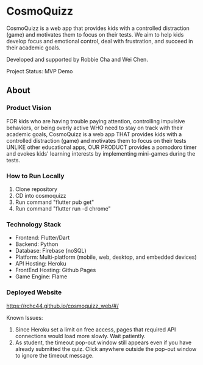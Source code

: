 # CosmoQuizz
CosmoQuizz is a web app that provides kids with a controlled distraction (game) and motivates them to focus on their tests. We aim to help kids develop focus and emotional control, deal with frustration, and succeed in their academic goals.

Developed and supported by Robbie Cha and Wei Chen.

Project Status: MVP Demo

## About
### Product Vision
FOR kids who are having trouble paying attention, controlling impulsive behaviors, or being overly active WHO need to stay on track with their academic goals, CosmoQuizz is a web app THAT provides kids with a controlled distraction (game) and motivates them to focus on their tests UNLIKE other educational apps, OUR PRODUCT provides a pomodoro timer and evokes kids' learning interests by implementing mini-games during the tests.

### How to Run Locally
1. Clone repository
2. CD into cosmoquizz
3. Run command "flutter pub get"
4. Run command "flutter run -d chrome"

### Technology Stack
* Frontend: Flutter/Dart
* Backend: Python
* Database: Firebase (noSQL)
* Platform: Multi-platform (mobile, web, desktop, and embedded devices)
* API Hosting: Heroku
* FrontEnd Hosting: Github Pages
* Game Engine: Flame

### Deployed Website
https://rchc44.github.io/cosmoquizz_web/#/

Known Issues:
1. Since Heroku set a limit on free access, pages that required API connections would load more slowly. Wait patiently.
2. As student, the timeout pop-out window still appears even if you have already submitted the quiz. Click anywhere outside the pop-out window to ignore the timeout message.
